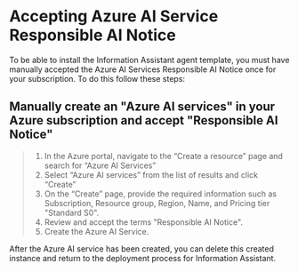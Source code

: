 # Accepting Azure AI Service Responsible AI Notice

To be able to install the Information Assistant agent template, you must have manually accepted the Azure AI Services Responsible AI Notice once for your subscription. To do this follow these steps:

## Manually create an "Azure AI services" in your Azure subscription and accept "Responsible AI Notice"

> 1.  In the Azure portal, navigate to the “Create a resource” page and search for “Azure AI Services”
> 2.  Select “Azure AI services” from the list of results and click “Create”
> 3.  On the “Create” page, provide the required information such as Subscription, Resource group, Region, Name, and Pricing tier "Standard S0".
> 4.  Review and accept the terms "Responsible AI Notice".
> 5.  Create the Azure AI Service.

After the Azure AI service has been created, you can delete this created instance and return to the deployment process for Information Assistant.
